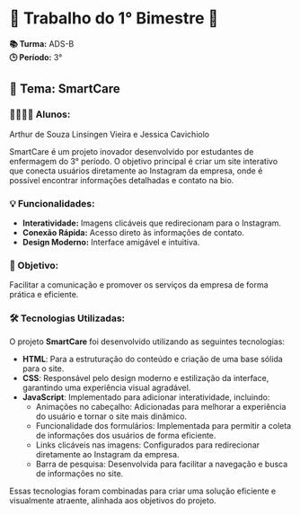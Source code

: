 # 🌟 Trabalho do 1° Bimestre 🌟

**📚 Turma:** ADS-B  
**🕒 Período:** 3°  
## 🌼 Tema: SmartCare
### 👩‍🎓👨‍🎓 Alunos:
Arthur de Souza Linsingen Vieira e Jessica Cavichiolo

SmartCare é um projeto inovador desenvolvido por estudantes de enfermagem do 3° período. O objetivo principal é criar um site interativo que conecta usuários diretamente ao Instagram da empresa, onde é possível encontrar informações detalhadas e contato na bio.  

### 💡 Funcionalidades:
- **Interatividade:** Imagens clicáveis que redirecionam para o Instagram.
- **Conexão Rápida:** Acesso direto às informações de contato.
- **Design Moderno:** Interface amigável e intuitiva.

### 🚀 Objetivo:
Facilitar a comunicação e promover os serviços da empresa de forma prática e eficiente.

### 🛠️ Tecnologias Utilizadas:

O projeto **SmartCare** foi desenvolvido utilizando as seguintes tecnologias:

- **HTML**: Para a estruturação do conteúdo e criação de uma base sólida para o site.
- **CSS**: Responsável pelo design moderno e estilização da interface, garantindo uma experiência visual agradável.
- **JavaScript**: Implementado para adicionar interatividade, incluindo:
    - Animações no cabeçalho: Adicionadas para melhorar a experiência do usuário e tornar o site mais dinâmico.
    - Funcionalidade dos formulários: Implementada para permitir a coleta de informações dos usuários de forma eficiente.
    - Links clicáveis nas imagens: Configurados para redirecionar diretamente ao Instagram da empresa.
    - Barra de pesquisa: Desenvolvida para facilitar a navegação e busca de informações no site.

Essas tecnologias foram combinadas para criar uma solução eficiente e visualmente atraente, alinhada aos objetivos do projeto.

